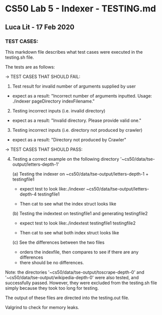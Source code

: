 # CS50 Lab 5 - Indexer - TESTING.md
## Luca Lit - 17 Feb 2020

### TEST CASES:

This markdown file describes what test cases were executed in the testing.sh file. 


The tests are as follows:

-> TEST CASES THAT SHOULD FAIL: 

1) Test result for invalid number of arguments supplied by user
-  expect as a result: "Incorrect number of arguments inputted. Usage: ./indexer pageDirectory indexFilename."

2) Testing incorrect inputs (i.e. invalid directory)
- expect as a result: "Invalid directory. Please provide valid one."

3) Testing incorrect inputs (i.e. directory not produced by crawler)
- expect as a result: "Directory not produced by Crawler"


-> TEST CASES THAT SHOULD PASS:

4) Testing a correct example on the following directory '~cs50/data/tse-output/letters-depth-1'

	(a) Testing the indexer on  ~cs50/data/tse-output/letters-depth-1 + testingfile1  

	- expect test to look like:./indexer ~cs50/data/tse-output/letters-depth-4 testingfile1

	- Then cat to see what the index struct looks like 

	(b) Testing the indextest on testingfile1 and generating testingfile2

	- expect test to look like:./indextest testingfile1 testingfile2

	- Then cat to see what both index struct looks like 

	(c) See the differences between the two files 
	- orders the indexfile, then compares to see if there are any differences 
	- there should be no differences. 

Note: the directories '~cs50/data/tse-output/toscrape-depth-0' and '~cs50/data/tse-output/wikipedia-depth-0' were also tested, and successfully passed. However, they were excluded from the testing.sh file simply because they took too long for testing. 

The output of these files are directed into the testing.out file. 

Valgrind to check for memory leaks.	